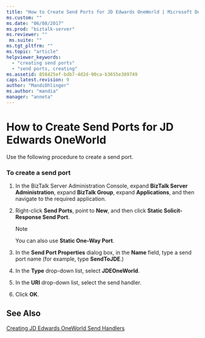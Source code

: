 ```yaml
---
title: "How to Create Send Ports for JD Edwards OneWorld | Microsoft Docs"
ms.custom: ""
ms.date: "06/08/2017"
ms.prod: "biztalk-server"
ms.reviewer: ""
 ms.suite: ""
ms.tgt_pltfrm: ""
ms.topic: "article"
helpviewer_keywords: 
  - "creating send ports"
  - "send ports, creating"
ms.assetid: 858425ef-bdb7-4d2d-90ca-b3655e389749
caps.latest.revision: 9
author: "MandiOhlinger"
ms.author: "mandia"
manager: "anneta"
---
```

# How to Create Send Ports for JD Edwards OneWorld
Use the following procedure to create a send port.  
  
### To create a send port  
  
1.  In the BizTalk Server Administration Console, expand **BizTalk Server Administration**, expand **BizTalk Group**, expand **Applications**, and then navigate to the required application.  
  
2.  Right-click **Send Ports**, point to **New**, and then click **Static Solicit-Response Send Port**.  
  
    > [!NOTE]
    >  You can also use **Static One-Way Port**.  
  
3.  In the **Send Port Properties** dialog box, in the **Name** field, type a send port name (for example, type **SendToJDE**.)  
  
4.  In the **Type** drop-down list, select **JDEOneWorld**.  
  
5.  In the **URI** drop-down list, select the send handler.  
  
6.  Click **OK**.  
  
## See Also  
 [Creating JD Edwards OneWorld Send Handlers](../core/creating-jd-edwards-oneworld-send-handlers.md)